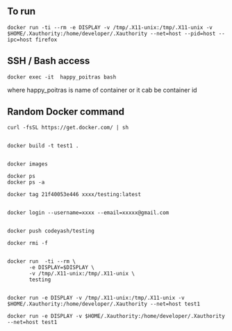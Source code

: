 ## To run


	docker run -ti --rm -e DISPLAY -v /tmp/.X11-unix:/tmp/.X11-unix -v $HOME/.Xauthority:/home/developer/.Xauthority --net=host --pid=host --ipc=host firefox

## SSH / Bash access

	docker exec -it  happy_poitras bash

where happy_poitras is name of container or it cab be container id

## Random Docker command

	curl -fsSL https://get.docker.com/ | sh


	docker build -t test1 .


	docker images

	docker ps
	docker ps -a

	docker tag 21f40053e446 xxxx/testing:latest


	docker login --username=xxxx --email=xxxxx@gmail.com


	docker push codeyash/testing

	docker rmi -f


	docker run  -ti --rm \
	       -e DISPLAY=$DISPLAY \
	       -v /tmp/.X11-unix:/tmp/.X11-unix \
	       testing


	docker run -e DISPLAY -v /tmp/.X11-unix:/tmp/.X11-unix -v $HOME/.Xauthority:/home/developer/.Xauthority --net=host test1

	docker run -e DISPLAY -v $HOME/.Xauthority:/home/developer/.Xauthority --net=host test1

